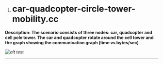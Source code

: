 
1. # car-quadcopter-circle-tower-mobility.cc


**Description: The scenario consists of three nodes:  car, quadcopter and cell pole tower. The car and quadcopter rotate around the cell tower and the graph showing the communication graph (time vs bytes/sec)**

*![alt text](C:\Users\RohitKota\Desktop\NetSimulyzer\ns3-gituploads/car-quadcopter-circle-tower-mobility.gif)*


---
